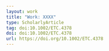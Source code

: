 ```yaml
---
layout: work
title: "Work: XXXX"
type: ScholarlyArticle
tag: doi:10.1002/ETC.4378
doi: doi:10.1002/ETC.4378
url: https://doi.org/10.1002/ETC.4378
---
```

